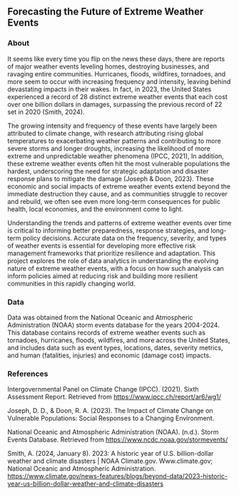 ## Forecasting the Future of Extreme Weather Events

### About
It seems like every time you flip on the news these days, there are reports of major weather events leveling homes, destroying businesses, and ravaging entire communities. Hurricanes, floods, wildfires, tornadoes, and more seem to occur with increasing frequency and intensity, leaving behind devastating impacts in their wakes. In fact, in 2023, the United States experienced a record of 28 distinct extreme weather events that each cost over one billion dollars in damages, surpassing the previous record of 22 set in 2020 (Smith, 2024). 

The growing intensity and frequency of these events have largely been attributed to climate change, with research attributing rising global temperatures to exacerbating weather patterns and contributing to more severe storms and longer droughts, increasing the likelihood of more extreme and unpredictable weather phenomena (IPCC, 2021), In addition, these extreme weather events often hit the most vulnerable populations the hardest, underscoring the need for strategic adaptation and disaster response plans to mitigate the damage (Joseph & Doon, 2023). These economic and social impacts of extreme weather events extend beyond the immediate destruction they cause, and as communities struggle to recover and rebuild, we often see even more long-term consequences for public health, local economies, and the environment come to light.

Understanding the trends and patterns of extreme weather events over time is critical to informing better preparedness, response strategies, and long-term policy decisions. Accurate data on the frequency, severity, and types of weather events is essential for developing more effective risk management frameworks that prioritize resilience and adaptation. This project explores the role of data analytics in understanding the evolving nature of extreme weather events, with a focus on how such analysis can inform policies aimed at reducing risk and building more resilient communities in this rapidly changing world.

### Data
Data was obtained from the National Oceanic and Atmospheric Administration (NOAA) storm events database for the years 2004-2024. This database contains records of extreme weather events such as tornadoes, hurricanes, floods, wildfires, and more across the United States, and includes data such as event types, locations, dates, severity metrics, and human (fatalities, injuries) and economic (damage cost) impacts. 

### References
Intergovernmental Panel on Climate Change (IPCC). (2021). Sixth Assessment Report. Retrieved from https://www.ipcc.ch/report/ar6/wg1/ 

Joseph, D. D., & Doon, R. A. (2023). The Impact of Climate Change on Vulnerable Populations: Social Responses to a Changing Environment.

National Oceanic and Atmospheric Administration (NOAA). (n.d.). Storm Events Database. Retrieved from https://www.ncdc.noaa.gov/stormevents/

Smith, A. (2024, January 8). 2023: A historic year of U.S. billion-dollar weather and climate disasters | NOAA Climate.gov. Www.climate.gov; National Oceanic and Atmospheric Administration. https://www.climate.gov/news-features/blogs/beyond-data/2023-historic-year-us-billion-dollar-weather-and-climate-disasters

